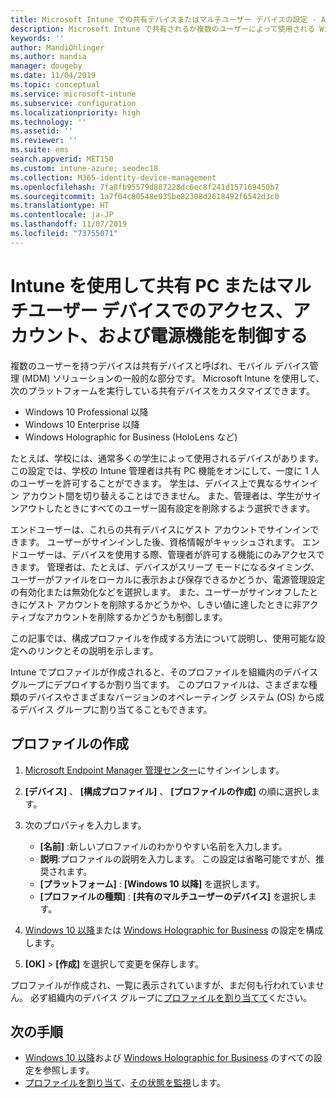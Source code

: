 ```yaml
---
title: Microsoft Intune での共有デバイスまたはマルチユーザー デバイスの設定 - Azure | Microsoft Docs
description: Microsoft Intune で共有されるか複数のユーザーによって使用される Windows 10 デバイスと Windows Holographic for Business デバイスを追加および使用します。 すべての設定と、Microsoft HoloLens などのデバイスでのその動作の一覧を参照してください。 デバイス構成プロファイルで、ゲスト アカウントの制御、アカウントの管理、非アクティブなアカウントの削除、ローカル ストレージへの保存の許可または禁止、電源とスリープのオプションの設定、更新プログラムをインストールするタイミングの選択、および教育環境でのデバイスの使用を行います。
keywords: ''
author: MandiOhlinger
ms.author: mandia
manager: dougeby
ms.date: 11/04/2019
ms.topic: conceptual
ms.service: microsoft-intune
ms.subservice: configuration
ms.localizationpriority: high
ms.technology: ''
ms.assetid: ''
ms.reviewer: ''
ms.suite: ems
search.appverid: MET150
ms.custom: intune-azure; seodec18
ms.collection: M365-identity-device-management
ms.openlocfilehash: 7fa8fb95579d887228dc6ec8f241d157169450b7
ms.sourcegitcommit: 1a7f04c80548e035be82308d2618492f6542d3c0
ms.translationtype: HT
ms.contentlocale: ja-JP
ms.lasthandoff: 11/07/2019
ms.locfileid: "73755071"
---
```

# <a name="control-access-accounts-and-power-features-on-shared-pc-or-multi-user-devices-using-intune"></a>Intune を使用して共有 PC またはマルチユーザー デバイスでのアクセス、アカウント、および電源機能を制御する

複数のユーザーを持つデバイスは共有デバイスと呼ばれ、モバイル デバイス管理 (MDM) ソリューションの一般的な部分です。 Microsoft Intune を使用して、次のプラットフォームを実行している共有デバイスをカスタマイズできます。

- Windows 10 Professional 以降
- Windows 10 Enterprise 以降
- Windows Holographic for Business (HoloLens など)

たとえば、学校には、通常多くの学生によって使用されるデバイスがあります。 この設定では、学校の Intune 管理者は共有 PC 機能をオンにして、一度に 1 人のユーザーを許可することができます。 学生は、デバイス上で異なるサインイン アカウント間を切り替えることはできません。 また、管理者は、学生がサインアウトしたときにすべてのユーザー固有設定を削除するよう選択できます。

エンドユーザーは、これらの共有デバイスにゲスト アカウントでサインインできます。 ユーザーがサインインした後、資格情報がキャッシュされます。 エンドユーザーは、デバイスを使用する際、管理者が許可する機能にのみアクセスできます。 管理者は、たとえば、デバイスがスリープ モードになるタイミング、ユーザーがファイルをローカルに表示および保存できるかどうか、電源管理設定の有効化または無効化などを選択します。 また、ユーザーがサインオフしたときにゲスト アカウントを削除するかどうかや、しきい値に達したときに非アクティブなアカウントを削除するかどうかも制御します。

この記事では、構成プロファイルを作成する方法について説明し、使用可能な設定へのリンクとその説明を示します。

Intune でプロファイルが作成されると、そのプロファイルを組織内のデバイス グループにデプロイするか割り当てます。 このプロファイルは、さまざまな種類のデバイスやさまざまなバージョンのオペレーティング システム (OS) から成るデバイス グループに割り当てることもできます。

## <a name="create-the-profile"></a>プロファイルの作成

1. [Microsoft Endpoint Manager 管理センター](https://go.microsoft.com/fwlink/?linkid=2109431)にサインインします。
2. **[デバイス]** 、 **[構成プロファイル]** 、 **[プロファイルの作成]** の順に選択します。
3. 次のプロパティを入力します。

   - **[名前]** :新しいプロファイルのわかりやすい名前を入力します。
   - **説明**:プロファイルの説明を入力します。 この設定は省略可能ですが、推奨されます。
   - **[プラットフォーム]** : **[Windows 10 以降]** を選択します。
   - **[プロファイルの種類]** : **[共有のマルチユーザーのデバイス]** を選択します。

4. [Windows 10 以降](shared-user-device-settings-windows.md)または [Windows Holographic for Business](shared-user-device-settings-windows-holographic.md) の設定を構成します。

5. **[OK]**  >  **[作成]** を選択して変更を保存します。

プロファイルが作成され、一覧に表示されていますが、まだ何も行われていません。 必ず組織内のデバイス グループに[プロファイルを割り当てて](device-profile-assign.md)ください。

## <a name="next-steps"></a>次の手順

- [Windows 10 以降](shared-user-device-settings-windows.md)および [Windows Holographic for Business](shared-user-device-settings-windows-holographic.md) のすべての設定を参照します。
- [プロファイルを割り当て](device-profile-assign.md)、[その状態を監視](device-profile-monitor.md)します。
